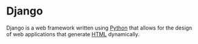 # Django


Django is a web framework written using [Python](/wiki/Python) that allows for the design of web applications that generate [HTML](/wiki/HTML) dynamically.
